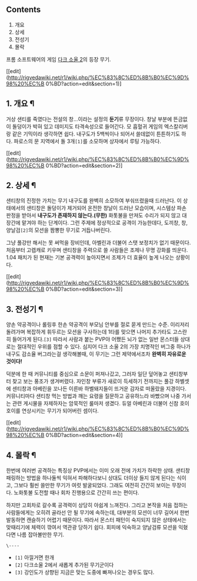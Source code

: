 ## Contents

    

1. 개요 
2. 상세 
3. 전성기 
4. 몰락 

프롬 소프트웨어의 게임 [다크 소울 2](%EB%8B%A4%ED%81%AC%20%EC%86%8C%EC%9A%B8%202.md)의 등장
무기.

[[edit](http://rigvedawiki.net/r1/wiki.php/%EC%83%8C%ED%8B%B0%EC%9D%98%20%EC%B
0%BD?action=edit&section=1)]

## 1. 개요 ¶

거상 샌티를 죽였다는 전설의 창...이라는 설정의 **둔기**류 무장이다. 창날 부분에 뜬금없이 돌덩이가 박혀 있고 데미지도 타격속성으로
들어간다. 모 흡혈귀 게임의 엑스칼리버랑 같은 기믹이라 생각하면 쉽다. 내구도가 5백씩이나 되어서 쓸데없이 튼튼하기도 하다. 파로스의 문
지역에서 돌 3개`[1]`를 소모하며 상자에서 루팅 가능하다.

  

[[edit](http://rigvedawiki.net/r1/wiki.php/%EC%83%8C%ED%8B%B0%EC%9D%98%20%EC%B
0%BD?action=edit&section=2)]

## 2. 상세 ¶

샌티창의 진정한 가치는 무기 내구도를 완벽히 소모하여 부숴뜨렸을때 드러난다. 이 상태에서의 샌티창은 돌덩이가 제거되어 온전한 창날이 드러난
모습이며, 시스템상 파손 판정을 받아서 **내구도가 존재하지 않는다.(무한)** 화톳불을 만져도 수리가 되지 않고 대장간에 맡겨야 하는
단계이다. 그런 주제에 정상적으로 공격이 가능한데다, 도끼창, 창, 양날검`[2]`의 모션을 짬뽕한 무기로 거듭나버린다.

  

그냥 풀강만 해서는 못 써먹을 장비인데, 아벨린과 더불어 스탯 보정치가 없기 때문이다. 처음부터 고렙캐로 키우며 샌티창을 주력으로 쓸
사람들은 조제나 무명 강화를 띄운다. 1.04 패치가 된 현재는 기본 공격력이 높아지면서 조제가 더 효율이 높게 나오는 상황이다.

  

[[edit](http://rigvedawiki.net/r1/wiki.php/%EC%83%8C%ED%8B%B0%EC%9D%98%20%EC%B
0%BD?action=edit&section=3)]

## 3. 전성기 ¶

양손 약공격이나 롤링후 한손 약공격이 부모님 안부를 절로 묻게 만드는 수준. 이리저리 돌려가며 복잡하게 휘두르는 모션을 구사하는데 1타를
맞으면 나머지 추가타도 고스란히 들어가게 된다.`[3]` 따라서 사람과 붙는 PVP야 어쨌든 뇌가 없는 일반 몬스터들 상대로는 절대적인
우위를 점할 수 있다. 심지어 다크 소울 2의 가장 치명적인 버그중 하나가 내구도 감소율 버그라는걸 생각해볼때, 이 무기는 그런 제약에서조차
**완벽히 자유로운 것이다!**

  

덕분에 한 때 커뮤니티를 중심으로 소문이 퍼져나갔고, 그러자 일단 덮어놓고 샌티창부터 찾고 보는 풍조가 생겨버렸다. 자인창 부류가 새로이
득세하기 전까지는 풀강 하벨셋에 센티창과 아베린을 꼬나든 이른바 하벨돼지들이 뜨거운 감자로 떠올랐을 지경이다. 커뮤니티마다 샌티창 먹는
방법과 깨는 요령을 질문하고 공유하느라 바빴으며 나중 가서는 관련 게시물을 자제하자는 암묵적인 룰마저 생겼다. 듀얼 아베린과 더불어 신참
호이호이를 연상시키는 무기가 되어버린 셈이다.

  

[[edit](http://rigvedawiki.net/r1/wiki.php/%EC%83%8C%ED%8B%B0%EC%9D%98%20%EC%B
0%BD?action=edit&section=4)]

## 4. 몰락 ¶

한번에 여러번 공격하는 특징상 PVP에서는 이미 오래 전에 가치가 하락한 상태. 샌티창 패링하는 방법을 하나둘씩 익혀서 파해하다보니 상대도
더이상 들지 않게 된다는 식이고, 그보다 훨씬 쓸만한 무기가 여럿 발굴되었다. 그래도 여전히 간간히 보이는 무장이다. 노화톳불 도전할 때나
회차 진행용으로 간간히 쓰는 편이다.

  

하지만 고회차로 갈수록 공격력이 상당히 아쉽게 느껴진다. 그리고 본작을 처음 접하는 사람들에게는 오히려 골라선 안 될 무기에 속하는데,
대부분의 모션이 너무 길어서 한번 발동하면 캔슬하기 어렵기 때문이다. 따라서 몬스터 패턴이 숙지되지 않은 상태에서는 맞때리기에 체력이 깎여서
역관광 당하기 쉽다. 회피에 익숙하고 양날검류 모션을 익혔다면 나름 잡아볼만한 무기.

`\----`

  * `[1]` 아낄거면 한개
  * `[2]` 다크소울 2에서 새롭게 추가된 무기군이다
  * `[3]` 강인도가 상향된 지금은 맞는 도중에 빠져나오는 경우도 많다.

